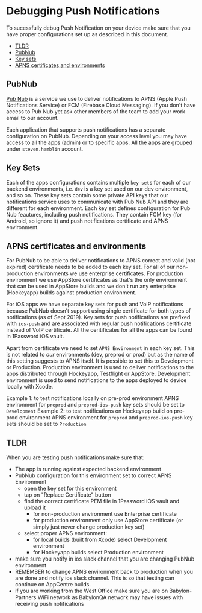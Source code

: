 # Debugging Push Notifications

To sucessfully debug Push Notification on your device make sure that you have proper configurations set up as described in this document.

- [TLDR](#tldr)
- [PubNub](#pubnub)
- [Key sets](#key-sets)
- [APNS certificates and environments](#apns-certificates-and-environments)

## PubNub

[Pub Nub](https://admin.pubnub.com/) is a service we use to deliver notifications to APNS (Apple Push Notifications Service) or FCM (Firebase Cloud Messaging). If you don't have access to Pub Nub yet ask other members of the team to add your work email to our account.

Each application that supports push notifications has a separate configuration on PubNub. Depending on your access level you may have access to all the apps (admin) or to specific apps. All the apps are grouped under `steven.hamblin` account.

## Key Sets

Each of the apps configurations contains multiple `key set`s for each of our backend environments, i.e. `dev` is a key set used on our dev environment, and so on. These key sets contain some private API keys that our notifications service uses to communicate with Pub Nub API and they are different for each environment. Each key set defines configuration for Pub Nub feautures, including push notifications. They contain FCM key (for Android, so ignore it) and push notifications certificate and APNS environment.

## APNS certificates and environments

For PubNub to be able to deliver notifications to APNS correct and valid (not expired) certificate needs to be added to each key set. For all of our non-production environments we use enterprise certificates. For production environment we use AppStore certificates as that's the only environment that can be used in AppStore builds and we don't run any enterprise (Hockeyapp) builds against production environment.

For iOS apps we have separate key sets for push and VoIP notifications because PubNub doesn't support using single certificate for both types of notifications (as of Sept 2019). Key sets for push notifications are prefixed with `ios-push` and are associated with regular push notifications certificate instead of VoIP certificate. All the ceritificates for all the apps can be found in 1Password iOS vault.

Apart from certificate we need to set `APNS Environment` in each key set. This is not related to _our_ environments (dev, preprod or prod) but as the name of this setting suggests to APNS itself. It is possible to set this to Development or Production. Production environment is used to deliver notifications to the apps distributed through Hockeyapp, Testflight or AppStore. Development environment is used to send notifications to the apps deployed to device locally with Xcode.

Example 1: to test notifications locally on pre-prod environment APNS environment for `preprod` and `preprod-ios-push` key sets should be set to `Development`
Example 2: to test notifications on Hockeyapp build on pre-prod environment APNS environment for `preprod` and `preprod-ios-push` key sets should be set to `Production`

## TLDR
When you are testing push notifications make sure that:

- The app is running against expected backend environment
- PubNub configuration for this environment set to correct APNS Environment
	- open the key set for this environment
	- tap on "Replace  Certificate" button
	- find the correct certificate PEM file in 1Password iOS vault and upload it
		- for non-production environment use Enterprise certificate
		- for production environment only use AppStore certificate (or simply just never change production key set)
	- select proper APNS environment:
		- for local builds (built from Xcode) select Development environment
		- for Hockeyapp builds select Production environment
- make sure you notify in ios slack channel that you are changing PubNub environment
- REMEMBER to change APNS environment back to production when you are done and notify ios slack channel. This is so that testing can continue on AppCentre builds.
- if you are working from the West Office make sure you are on Babylon-Partners WiFi network as BabylonQA network may have issues with receiving push notifications
